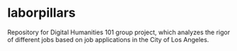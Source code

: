 # laborpillars
Repository for Digital Humanities 101 group project, which analyzes the rigor of different jobs based on job applications in the City of Los Angeles.

